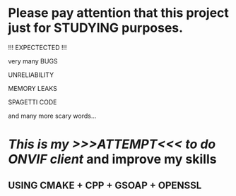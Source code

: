 # Please pay attention that this project just for STUDYING purposes.
!!! EXPECTECTED !!!

  very many BUGS
  
  UNRELIABILITY
  
  MEMORY LEAKS
  
  SPAGETTI CODE
  
  and many more scary words...

# *This is my >>>ATTEMPT<<< to do ONVIF client* and improve my skills
## USING CMAKE + CPP + GSOAP + OPENSSL
